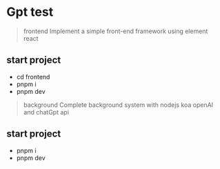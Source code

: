 # Gpt test

> frontend
 Implement a simple front-end framework using element react

## start project
- cd frontend
- pnpm i
- pnpm dev

> background
 Complete background system with nodejs koa openAI and chatGpt api 

## start project
- pnpm i
- pnpm dev
